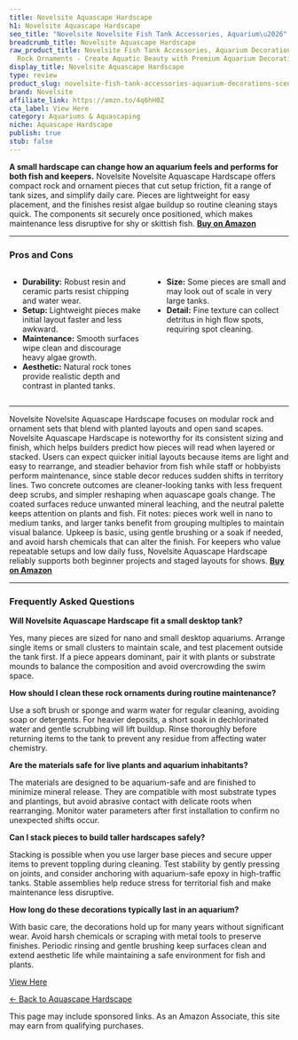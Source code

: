 ```yaml
---
title: Novelsite Aquascape Hardscape
h1: Novelsite Aquascape Hardscape
seo_title: "Novelsite Novelsite Fish Tank Accessories, Aquarium\u2026"
breadcrumb_title: Novelsite Aquascape Hardscape
raw_product_title: Novelsite Fish Tank Accessories, Aquarium Decorations, Scenery,
  Rock Ornaments - Create Aquatic Beauty with Premium Aquarium Decorations
display_title: Novelsite Aquascape Hardscape
type: review
product_slug: novelsite-fish-tank-accessories-aquarium-decorations-scenery-rock-ornam-2629b69f
brand: Novelsite
affiliate_link: https://amzn.to/4q6hH0Z
cta_label: View Here
category: Aquariums & Aquascaping
niche: Aquascape Hardscape
publish: true
stub: false
---
```


<div id="intro" class="full-width">
  <p><strong>A small hardscape can change how an aquarium feels and performs for both fish and keepers.</strong> Novelsite Novelsite Aquascape Hardscape offers compact rock and ornament pieces that cut setup friction, fit a range of tank sizes, and simplify daily care. Pieces are lightweight for easy placement, and the finishes resist algae buildup so routine cleaning stays quick. The components sit securely once positioned, which makes maintenance less disruptive for shy or skittish fish. <a href="https://amzn.to/4q6hH0Z" rel="nofollow sponsored noopener" target="_blank"><strong>Buy on Amazon</strong></a></p>
</div>

<hr />
<h3 id="pros-cons">Pros and Cons</h3>
<div class="pc-grid" style="display:grid;grid-template-columns:1fr 1fr;gap:16px;">
  <ul>
    <li><strong>Durability:</strong> Robust resin and ceramic parts resist chipping and water wear.</li>
    <li><strong>Setup:</strong> Lightweight pieces make initial layout faster and less awkward.</li>
    <li><strong>Maintenance:</strong> Smooth surfaces wipe clean and discourage heavy algae growth.</li>
    <li><strong>Aesthetic:</strong> Natural rock tones provide realistic depth and contrast in planted tanks.</li>
  </ul>
  <ul>
    <li><strong>Size:</strong> Some pieces are small and may look out of scale in very large tanks.</li>
    <li><strong>Detail:</strong> Fine texture can collect detritus in high flow spots, requiring spot cleaning.</li>
  </ul>
</div>
<hr />

<div class="full-width">
  <p>Novelsite Novelsite Aquascape Hardscape focuses on modular rock and ornament sets that blend with planted layouts and open sand scapes. Novelsite Aquascape Hardscape is noteworthy for its consistent sizing and finish, which helps builders predict how pieces will read when layered or stacked. Users can expect quicker initial layouts because items are light and easy to rearrange, and steadier behavior from fish while staff or hobbyists perform maintenance, since stable decor reduces sudden shifts in territory lines. Two concrete outcomes are cleaner-looking tanks with less frequent deep scrubs, and simpler reshaping when aquascape goals change. The coated surfaces reduce unwanted mineral leaching, and the neutral palette keeps attention on plants and fish. Fit notes: pieces work well in nano to medium tanks, and larger tanks benefit from grouping multiples to maintain visual balance. Upkeep is basic, using gentle brushing or a soak if needed, and avoid harsh chemicals that can alter the finish. For keepers who value repeatable setups and low daily fuss, Novelsite Aquascape Hardscape reliably supports both beginner projects and staged layouts for shows. <a href="https://amzn.to/4q6hH0Z" rel="nofollow sponsored noopener" target="_blank"><strong>Buy on Amazon</strong></a></p>
</div>

<hr />
<h3 id="faqs">Frequently Asked Questions</h3>

<p><strong>Will Novelsite Aquascape Hardscape fit a small desktop tank?</strong></p>
<p>Yes, many pieces are sized for nano and small desktop aquariums. Arrange single items or small clusters to maintain scale, and test placement outside the tank first. If a piece appears dominant, pair it with plants or substrate mounds to balance the composition and avoid overcrowding the swim space.</p>

<p><strong>How should I clean these rock ornaments during routine maintenance?</strong></p>
<p>Use a soft brush or sponge and warm water for regular cleaning, avoiding soap or detergents. For heavier deposits, a short soak in dechlorinated water and gentle scrubbing will lift buildup. Rinse thoroughly before returning items to the tank to prevent any residue from affecting water chemistry.</p>

<p><strong>Are the materials safe for live plants and aquarium inhabitants?</strong></p>
<p>The materials are designed to be aquarium-safe and are finished to minimize mineral release. They are compatible with most substrate types and plantings, but avoid abrasive contact with delicate roots when rearranging. Monitor water parameters after first installation to confirm no unexpected shifts occur.</p>

<p><strong>Can I stack pieces to build taller hardscapes safely?</strong></p>
<p>Stacking is possible when you use larger base pieces and secure upper items to prevent toppling during cleaning. Test stability by gently pressing on joints, and consider anchoring with aquarium-safe epoxy in high-traffic tanks. Stable assemblies help reduce stress for territorial fish and make maintenance less disruptive.</p>

<p><strong>How long do these decorations typically last in an aquarium?</strong></p>
<p>With basic care, the decorations hold up for many years without significant wear. Avoid harsh chemicals or scraping with metal tools to preserve finishes. Periodic rinsing and gentle brushing keep surfaces clean and extend aesthetic life while maintaining a safe environment for fish and plants.</p>
<p><a class="btn" href="https://amzn.to/4q6hH0Z" target="_blank" rel="nofollow sponsored noopener">View Here</a></p>
<p><a href="/roundups/aquariums-aquascaping/aquascape-hardscape/">← Back to Aquascape Hardscape</a></p>
<aside class="disclosure">This page may include sponsored links. As an Amazon Associate, this site may earn from qualifying purchases.</aside>
